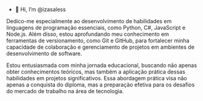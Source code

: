 - 👋 Hi, I’m @izasaless
  
Dedico-me especialmente ao desenvolvimento de habilidades em linguagens de programação essenciais, como Python, C#, JavaScript e Node.js. Além disso, estou aprofundando meu conhecimento em ferramentas de versionamento, como Git e GitHub, para fortalecer minha capacidade de colaboração e gerenciamento de projetos em ambientes de desenvolvimento de software.

Estou entusiasmada com minha jornada educacional, buscando não apenas obter conhecimentos teóricos, mas também a aplicação prática dessas habilidades em projetos significativos. Essa abordagem prática visa não apenas a conquista do diploma, mas a preparação efetiva para os desafios do mercado de trabalho na área de tecnologia.




